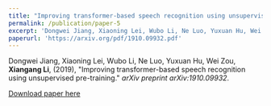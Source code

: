 ```yaml
---
title: "Improving transformer-based speech recognition using unsupervised pre-training"
permalink: /publication/paper-5
excerpt: 'Dongwei Jiang, Xiaoning Lei, Wubo Li, Ne Luo, Yuxuan Hu, Wei Zou, <strong>Xiangang Li</strong>, &quot;Improving transformer-based speech recognition using unsupervised pre-training.&quot; <i>arXiv preprint arXiv:1910.09932</i>.'
paperurl: 'https://arxiv.org/pdf/1910.09932.pdf'
---
```

Dongwei Jiang, Xiaoning Lei, Wubo Li, Ne Luo, Yuxuan Hu, Wei Zou, <strong>Xiangang Li</strong>, (2019), "Improving transformer-based speech recognition using unsupervised pre-training." <i>arXiv preprint arXiv:1910.09932</i>.

[Download paper here](https://arxiv.org/pdf/1910.09932.pdf)
